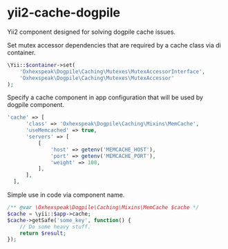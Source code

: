 # yii2-cache-dogpile
Yii2 component designed for solving dogpile cache issues.

Set mutex accessor dependencies that are required by a cache class via di container.
```php
\Yii::$container->set(
    'Oxhexspeak\Dogpile\Caching\Mutexes\MutexAccessorInterface',
    'Oxhexspeak\Dogpile\Caching\Mutexes\MutexAccessor'
);
```

Specify a cache component in app configuration that will be used by dogpile component.
```php
'cache' => [
      'class' => 'Oxhexspeak\Dogpile\Caching\Mixins\MemCache',
      'useMemcached' => true,
      'servers' => [
          [
              'host' => getenv('MEMCACHE_HOST'),
              'port' => getenv('MEMCACHE_PORT'),
              'weight' => 100,
          ],
      ],
  ],
```

Simple use in code via component name.
```php
/** @var \Oxhexspeak\Dogpile\Caching\Mixins\MemCache $cache */
$cache = \yii::$app->cache;
$cache->getSafe('some_key', function() {
    // Do some heavy stuff.
    return $result;
});
```
